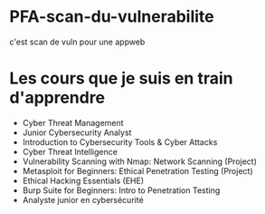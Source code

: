 # PFA-scan-du-vulnerabilite
c'est scan de vuln pour une appweb 



# Les cours que je suis en train d'apprendre
  * Cyber Threat Management
  * Junior Cybersecurity Analyst
  * Introduction to Cybersecurity Tools & Cyber Attacks
  * Cyber Threat Intelligence
  * Vulnerability Scanning with Nmap: Network Scanning (Project)
  * Metasploit for Beginners: Ethical Penetration Testing (Project)
  * Ethical Hacking Essentials (EHE)
  * Burp Suite for Beginners: Intro to Penetration Testing
  * Analyste junior en cybersécurité
